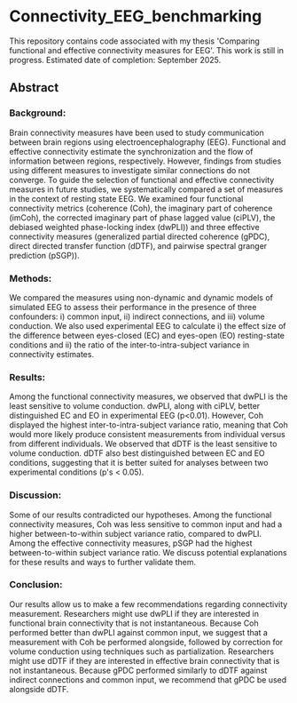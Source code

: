 # Connectivity_EEG_benchmarking
This repository contains code associated with my thesis 'Comparing functional and effective connectivity measures for EEG'. This work is still in progress. Estimated date of completion: September 2025.

## Abstract  
### Background:  
Brain connectivity measures have been used to study communication between brain regions using electroencephalography (EEG). Functional and effective connectivity estimate the synchronization and the flow of information between regions, respectively. However, findings from studies using different measures to investigate similar connections do not converge.
To guide the selection of functional and effective connectivity measures in future studies, we systematically compared a set of measures in the context of resting state EEG. We examined four functional connectivity metrics (coherence (Coh), the imaginary part of coherence (imCoh), the corrected imaginary part of phase lagged value (ciPLV), the debiased weighted phase-locking index (dwPLI)) and three effective connectivity measures (generalized partial directed coherence (gPDC), direct directed transfer function (dDTF), and pairwise spectral granger prediction (pSGP)).  

### Methods:  
We compared the measures using non-dynamic and dynamic models of simulated EEG to assess their performance in the presence of three confounders: i) common input, ii) indirect connections, and iii) volume conduction. We also used experimental EEG to calculate i) the effect size of the difference between eyes-closed (EC) and eyes-open (EO) resting-state conditions and ii) the ratio of the inter-to-intra-subject variance in connectivity estimates.  


### Results:  
Among the functional connectivity measures, we observed that dwPLI is the least sensitive to volume conduction. dwPLI, along with ciPLV, better distinguished EC and EO in experimental EEG (p<0.01). However, Coh displayed the highest inter-to-intra-subject variance ratio, meaning that Coh would more likely produce consistent measurements from individual versus from different individuals. 
We observed that dDTF is the least sensitive to volume conduction. dDTF also best distinguished between EC and EO conditions, suggesting that it is better suited for analyses between two experimental conditions (p's < 0.05).  


### Discussion:  
Some of our results contradicted our hypotheses. Among the functional connectivity measures, Coh was less sensitive to common input and had a higher between-to-within subject variance ratio, compared to dwPLI. Among the effective connectivity measures, pSGP had the highest between-to-within subject variance ratio. We discuss potential explanations for these results and ways to further validate them.  


### Conclusion:  
Our results allow us to make a few recommendations regarding connectivity measurement. Researchers might use dwPLI if they are interested in functional brain connectivity that is not instantaneous. Because Coh performed better than dwPLI against common input, we suggest that a measurement with Coh be performed alongside, followed by correction for volume conduction using techniques such as partialization. 
Researchers might use dDTF if they are interested in effective brain connectivity that is not instantaneous. Because gPDC performed similarly to dDTF against indirect connections and common input, we recommend that gPDC be used alongside dDTF.  
